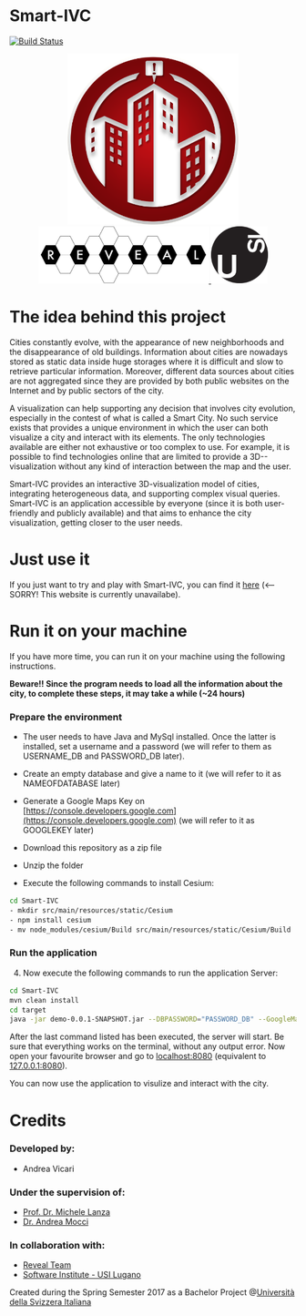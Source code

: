 # Smart-IVC
[![Build Status](https://travis-ci.org/vicaran/Smart-IVC.svg?branch=master)](https://travis-ci.org/vicaran/Smart-IVC)&nbsp;
<div align="center">
	<img src="images/logo.png" width="300pt" height="300pt" />
	<div align="center">
		<a href="http://reveal.inf.usi.ch/">
			<img src="images/REVEALogo-black.png" width="300pt" height="100pt"/>
		</a>
		<a href="http://www.inf.usi.ch/">
			<img src="images/logo_usi.png" width="100pt" height="100pt"/>
		</a>
	</div>
</div>

# The idea behind this project #
<p>
Cities constantly evolve, with the appearance of new neighborhoods and the disappearance of old buildings. Information about cities are nowadays stored as static data inside huge storages where it is difficult and slow to retrieve particular information. Moreover, different data sources about cities are not aggregated since they are provided by both public websites on the Internet and by public sectors of the city.
</p>
<p>
A visualization can help supporting any decision that involves city evolution,  especially in the contest of what is called a Smart City. No such service exists that provides a unique environment in which the user can both visualize a city and interact with its elements. The only technologies available are either not exhaustive or too complex to use. For example, it is possible to find technologies online that are limited to provide a 3D--visualization without any kind of interaction between the map and the user.
</p>
<p>
Smart-IVC provides an interactive 3D-visualization  model of cities,  integrating heterogeneous data, and supporting complex visual queries. Smart-IVC is  an application accessible by everyone (since it is both user-friendly and publicly available) and that aims to enhance the city visualization, getting closer to the user needs.
</p>

# Just use it #
If you just want to try and play with Smart-IVC, you can find it [here](http://rio.inf.usi.ch:38080) (<-- SORRY! This website is currently unavailabe).


# Run it on your machine #
If you have more time, you can run it on your machine using the following instructions.

<b>Beware!!
Since the program needs to load all the information about the city, to complete these steps, it may take a while (~24 hours)</b> 

### Prepare the environment 

- The user needs to have Java and MySql installed. Once the latter is installed, set a username and a password (we will refer to them as USERNAME_DB and PASSWORD_DB later).

- Create an empty database and give a name to it (we will refer to it as  NAMEOFDATABASE later)

- Generate a Google Maps Key on [https://console.developers.google.com](https://console.developers.google.com) (we will refer to it as GOOGLEKEY later)

- Download this repository as a zip file
- Unzip the folder
- Execute the following commands to install Cesium:

```bash
cd Smart-IVC
- mkdir src/main/resources/static/Cesium
- npm install cesium
- mv node_modules/cesium/Build src/main/resources/static/Cesium/Build
```

### Run the application
4. Now execute the following commands to run the application Server:

```bash
cd Smart-IVC
mvn clean install
cd target
java -jar demo-0.0.1-SNAPSHOT.jar --DBPASSWORD="PASSWORD_DB" --GoogleMapsKey="GOOGLEKEY" --DBUSERNAME="USERNAME_DB" --DBURL="jdbc:mysql://localhost:3306/NAMEOFDATABASE"
```
After the last command listed has been executed, the server will start.
Be sure that everything works on the terminal, without any output error.
Now open your favourite browser and go to [localhost:8080](localhost:8080) (equivalent to [127.0.0.1:8080](127.0.0.1:8080)).

You can now use the application to visulize and interact with the city.


# Credits #

### Developed by:
-   Andrea Vicari

### Under the supervision of:
- [Prof. Dr. Michele Lanza](http://www.inf.usi.ch/faculty/lanza/)
- [Dr. Andrea Mocci](http://www.inf.usi.ch/postdoc/mocci/)

### In collaboration with:
- [Reveal Team](http://reveal.inf.usi.ch/)
- [Software Institute -  USI Lugano](http://si.usi.ch/) 

Created during the Spring Semester 2017 as a Bachelor Project @[Università della Svizzera Italiana](http://www.inf.usi.ch/) 



